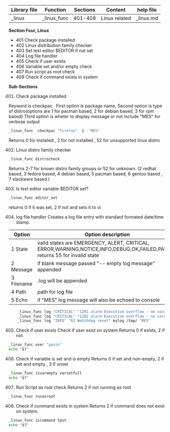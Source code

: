 | Library file | Function | Sections | Content | help file|
| ---- | ---- | ---- | ---- | ---- |
|  _linux | _linux_func | 401-408 | Linux related | _linux.md |

**Section Four, Linux**

* 401 Check package installed
* 402 Linux distribution  family checker
* 403 Set text editor $EDITOR if not set
* 404 Log file handler
* 405 Check if user exists
* 406 Variable set and/or empty check
* 407 Run script as root check 
* 408 Check if command exists in system

**Sub-Sections**

401) Check package installed

Keyword is checkpac . First option is package name,
Second option is type of distro(options are 1 for pacman based, 2
for debian based, 3 for rpm based)
Third  option is wheter to display message or not include "MES" 
for verbose output

```sh
_linux_func  checkpac "firefox"  2  "MES"
```

Returns 0 for installed , 2 for not installed , 
52 for unsupported linux distro

402) Linux distro family checker

```sh
_linux_func distrocheck
```

Returns 2-7 for known distro family groups or 52 for unknown.
(2 redhat based, 3 fedora based, 4 debian based, 5 pacman based,
6 gentoo based , 7 slackware based.)

403) Is text editor variable $EDITOR set?

```sh
_linux_func editor_set
```

returns 0 if it was set, 2 if not and sets it to vi

404) log file handler
Creates a log file entry with standard formated date/time stamp.

| Option | Option description |
| ---- |  ---- | 
| 1 State | valid states are EMERGENCY, ALERT, CRITICAL, ERROR,WARNING,NOTICE,INFO,DEBUG,OK,FAILED,PASSED  returns 55 for invalid state| 
| 2 Message | if blank  message passed "-- empty log message" appended |
| 3 Filename | .log will be appended |
| 4 Path | path for log file | 
| 5 Echo | if "MES" log message will also be echoed to console|

```sh
	_linux_func log "CRITICAL" "1201 alarm Executive overflow - no vacant areas" mylog /tmp/
	_linux_func log "CRITICAL" "1202 alarm Executive overflow - no core sets" mylog /tmp/
	_linux_func log "INFO" "62 Watchdog reset" mylog /tmp/ "MES"
```

405) Check if user exists
Check if user exist on system 
Returns 0 if exists, 2 if not.

```sh
_linux_func user "gavin"
echo "$?"
```
406) Check if variable is set and is empty
Returns 0  if set and non-empty, 2  if  set and empty ,  3 if unset

```sh
_linux_func isvarempty varsetfull
echo "$?"
```

407) Run Script as root check 
Returns 2 if not running as root

```sh
_linux_func runasroot
```

408) Check if command exists in system
Returns 2 if command does not exist on system.

```sh
_linux_func iscommand tput
echo "$?"
```
